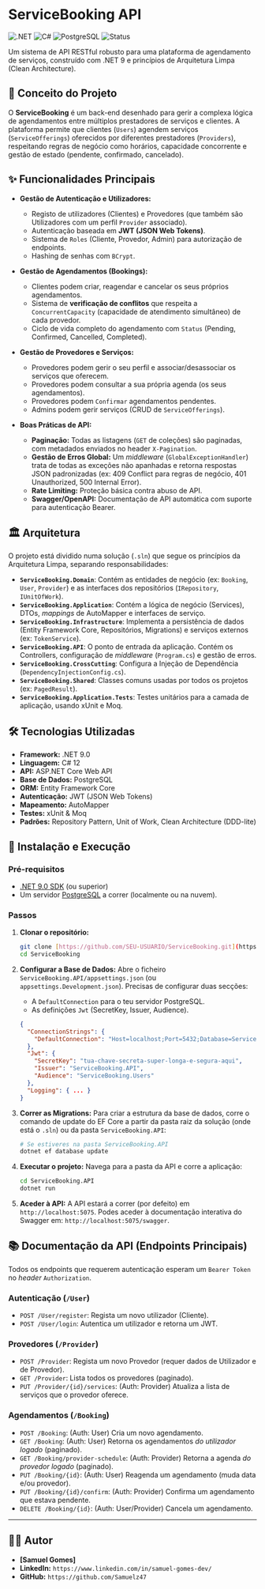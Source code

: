 ﻿# ServiceBooking API

![.NET](https://img.shields.io/badge/.NET-9.0-purple?logo=dotnet)
![C#](https://img.shields.io/badge/C%23-12.0-blue?logo=csharp)
![PostgreSQL](https://img.shields.io/badge/PostgreSQL-16-blue?logo=postgresql)
![Status](https://img.shields.io/badge/status-conclu%C3%ADdo-brightgreen)

Um sistema de API RESTful robusto para uma plataforma de agendamento de serviços, construído com .NET 9 e princípios de Arquitetura Limpa (Clean Architecture).

## 🚀 Conceito do Projeto

O **ServiceBooking** é um back-end desenhado para gerir a complexa lógica de agendamentos entre múltiplos prestadores de serviços e clientes. A plataforma permite que clientes (`Users`) agendem serviços (`ServiceOfferings`) oferecidos por diferentes prestadores (`Providers`), respeitando regras de negócio como horários, capacidade concorrente e gestão de estado (pendente, confirmado, cancelado).

## ✨ Funcionalidades Principais

* **Gestão de Autenticação e Utilizadores:**
    * Registo de utilizadores (Clientes) e Provedores (que também são Utilizadores com um perfil `Provider` associado).
    * Autenticação baseada em **JWT (JSON Web Tokens)**.
    * Sistema de `Roles` (Cliente, Provedor, Admin) para autorização de endpoints.
    * Hashing de senhas com `BCrypt`.

* **Gestão de Agendamentos (Bookings):**
    * Clientes podem criar, reagendar e cancelar os seus próprios agendamentos.
    * Sistema de **verificação de conflitos** que respeita a `ConcurrentCapacity` (capacidade de atendimento simultâneo) de cada provedor.
    * Ciclo de vida completo do agendamento com `Status` (Pending, Confirmed, Cancelled, Completed).

* **Gestão de Provedores e Serviços:**
    * Provedores podem gerir o seu perfil e associar/desassociar os serviços que oferecem.
    * Provedores podem consultar a sua própria agenda (os seus agendamentos).
    * Provedores podem `Confirmar` agendamentos pendentes.
    * Admins podem gerir serviços (CRUD de `ServiceOfferings`).

* **Boas Práticas de API:**
    * **Paginação:** Todas as listagens (`GET` de coleções) são paginadas, com metadados enviados no header `X-Pagination`.
    * **Gestão de Erros Global:** Um *middleware* (`GlobalExceptionHandler`) trata de todas as exceções não apanhadas e retorna respostas JSON padronizadas (ex: 409 Conflict para regras de negócio, 401 Unauthorized, 500 Internal Error).
    * **Rate Limiting:** Proteção básica contra abuso de API.
    * **Swagger/OpenAPI:** Documentação de API automática com suporte para autenticação Bearer.

## 🏛️ Arquitetura

O projeto está dividido numa solução (`.sln`) que segue os princípios da Arquitetura Limpa, separando responsabilidades:

* **`ServiceBooking.Domain`**: Contém as entidades de negócio (ex: `Booking`, `User`, `Provider`) e as interfaces dos repositórios (`IRepository`, `IUnitOfWork`).
* **`ServiceBooking.Application`**: Contém a lógica de negócio (Services), DTOs, *mappings* de AutoMapper e interfaces de serviço.
* **`ServiceBooking.Infrastructure`**: Implementa a persistência de dados (Entity Framework Core, Repositórios, Migrations) e serviços externos (ex: `TokenService`).
* **`ServiceBooking.API`**: O ponto de entrada da aplicação. Contém os Controllers, configuração de *middleware* (`Program.cs`) e gestão de erros.
* **`ServiceBooking.CrossCutting`**: Configura a Injeção de Dependência (`DependencyInjectionConfig.cs`).
* **`ServiceBooking.Shared`**: Classes comuns usadas por todos os projetos (ex: `PagedResult`).
* **`ServiceBooking.Application.Tests`**: Testes unitários para a camada de aplicação, usando xUnit e Moq.

## 🛠️ Tecnologias Utilizadas

* **Framework:** .NET 9.0
* **Linguagem:** C# 12
* **API:** ASP.NET Core Web API
* **Base de Dados:** PostgreSQL
* **ORM:** Entity Framework Core
* **Autenticação:** JWT (JSON Web Tokens)
* **Mapeamento:** AutoMapper
* **Testes:** xUnit & Moq
* **Padrões:** Repository Pattern, Unit of Work, Clean Architecture (DDD-lite)

## 🚀 Instalação e Execução

### Pré-requisitos

* [.NET 9.0 SDK](https://dotnet.microsoft.com/download/dotnet/9.0) (ou superior)
* Um servidor [PostgreSQL](https://www.postgresql.org/download/) a correr (localmente ou na nuvem).

### Passos

1.  **Clonar o repositório:**
    ```bash
    git clone [https://github.com/SEU-USUARIO/ServiceBooking.git](https://github.com/SEU-USUARIO/ServiceBooking.git)
    cd ServiceBooking
    ```

2.  **Configurar a Base de Dados:**
    Abre o ficheiro `ServiceBooking.API/appsettings.json` (ou `appsettings.Development.json`). Precisas de configurar duas secções:

    * A `DefaultConnection` para o teu servidor PostgreSQL.
    * As definições `Jwt` (SecretKey, Issuer, Audience).

    ```json
    {
      "ConnectionStrings": {
        "DefaultConnection": "Host=localhost;Port=5432;Database=ServiceBookingDB;Username=postgres;Password=tua-senha-segura"
      },
      "Jwt": {
        "SecretKey": "tua-chave-secreta-super-longa-e-segura-aqui",
        "Issuer": "ServiceBooking.API",
        "Audience": "ServiceBooking.Users"
      },
      "Logging": { ... }
    }
    ```

3.  **Correr as Migrations:**
    Para criar a estrutura da base de dados, corre o comando de update do EF Core a partir da pasta raiz da solução (onde está o `.sln`) ou da pasta `ServiceBooking.API`:

    ```bash
    # Se estiveres na pasta ServiceBooking.API
    dotnet ef database update
    ```

4.  **Executar o projeto:**
    Navega para a pasta da API e corre a aplicação:

    ```bash
    cd ServiceBooking.API
    dotnet run
    ```

5.  **Aceder à API:**
    A API estará a correr (por defeito) em `http://localhost:5075`.
    Podes aceder à documentação interativa do Swagger em: `http://localhost:5075/swagger`.

## 📚 Documentação da API (Endpoints Principais)

Todos os endpoints que requerem autenticação esperam um `Bearer Token` no *header* `Authorization`.

### Autenticação (`/User`)

* `POST /User/register`: Regista um novo utilizador (Cliente).
* `POST /User/login`: Autentica um utilizador e retorna um JWT.

### Provedores (`/Provider`)

* `POST /Provider`: Regista um novo Provedor (requer dados de Utilizador e de Provedor).
* `GET /Provider`: Lista todos os provedores (paginado).
* `PUT /Provider/{id}/services`: (Auth: Provider) Atualiza a lista de serviços que o provedor oferece.

### Agendamentos (`/Booking`)

* `POST /Booking`: (Auth: User) Cria um novo agendamento.
* `GET /Booking`: (Auth: User) Retorna os agendamentos *do utilizador logado* (paginado).
* `GET /Booking/provider-schedule`: (Auth: Provider) Retorna a agenda *do provedor logado* (paginado).
* `PUT /Booking/{id}`: (Auth: User) Reagenda um agendamento (muda data e/ou provedor).
* `PUT /Booking/{id}/confirm`: (Auth: Provider) Confirma um agendamento que estava pendente.
* `DELETE /Booking/{id}`: (Auth: User/Provider) Cancela um agendamento.

---

## 👨‍💻 Autor

* **[Samuel Gomes]**
* **LinkedIn:** `https://www.linkedin.com/in/samuel-gomes-dev/`
* **GitHub:** `https://github.com/Samuelz47`